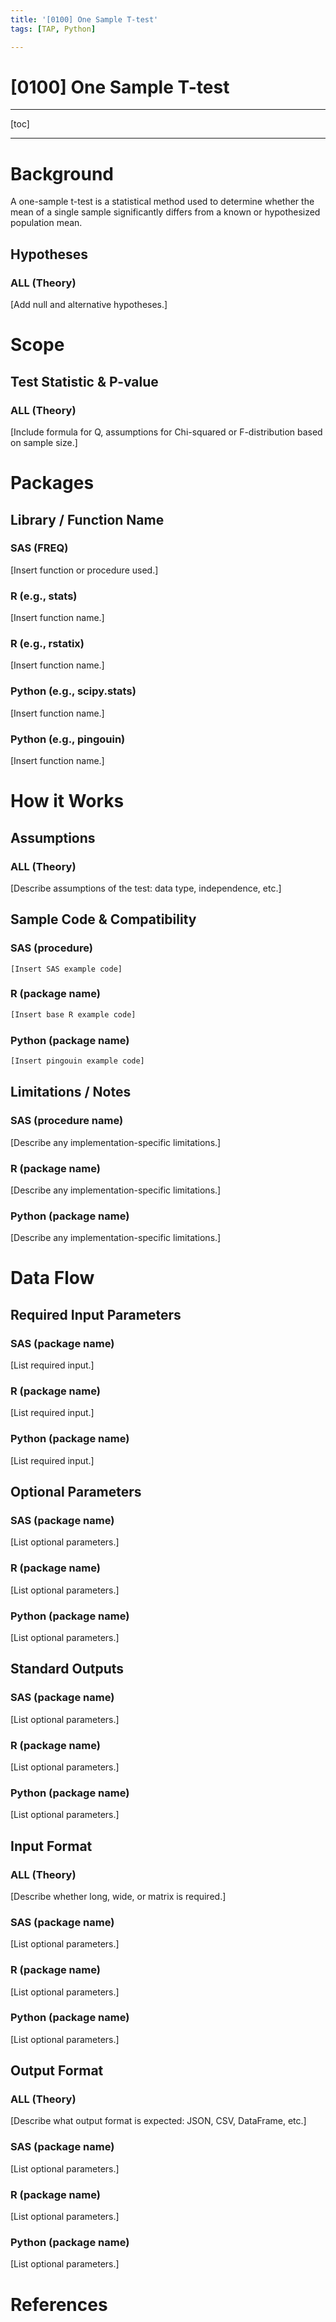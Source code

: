 ```yaml
---
title: '[0100] One Sample T-test'
tags: [TAP, Python]

---
```


# [0100] One Sample T-test

---

[toc]

---

# Background

A one-sample t-test is a statistical method used to determine whether the mean of a single sample significantly differs from a known or hypothesized population mean. 



## Hypotheses

### ALL (Theory)
[Add null and alternative hypotheses.]

# Scope

## Test Statistic & P-value

### ALL (Theory)
[Include formula for Q, assumptions for Chi-squared or F-distribution based on sample size.]

# Packages

## Library / Function Name

### SAS (FREQ)
[Insert function or procedure used.]

### R (e.g., stats)
[Insert function name.]

### R (e.g., rstatix)
[Insert function name.]

### Python (e.g., scipy.stats)
[Insert function name.]

### Python (e.g., pingouin)
[Insert function name.]

# How it Works

## Assumptions

### ALL (Theory)
[Describe assumptions of the test: data type, independence, etc.]

## Sample Code & Compatibility

### SAS (procedure)
```sas
[Insert SAS example code]
```

### R (package name)
```r
[Insert base R example code]
```


### Python (package name)
```python
[Insert pingouin example code]
```

## Limitations / Notes

### SAS (procedure name)
[Describe any implementation-specific limitations.]

### R (package name)
[Describe any implementation-specific limitations.]

### Python (package name)
[Describe any implementation-specific limitations.]


# Data Flow

## Required Input Parameters

### SAS (package name)
[List required input.]

### R (package name)
[List required input.]

### Python (package name)
[List required input.]


## Optional Parameters

### SAS (package name)
[List optional parameters.]

### R (package name)
[List optional parameters.]

### Python (package name)
[List optional parameters.]


## Standard Outputs

### SAS (package name)
[List optional parameters.]

### R (package name)
[List optional parameters.]

### Python (package name)
[List optional parameters.]


## Input Format

### ALL (Theory)
[Describe whether long, wide, or matrix is required.]


### SAS (package name)
[List optional parameters.]

### R (package name)
[List optional parameters.]

### Python (package name)
[List optional parameters.]


## Output Format

### ALL (Theory)
[Describe what output format is expected: JSON, CSV, DataFrame, etc.]

### SAS (package name)
[List optional parameters.]

### R (package name)
[List optional parameters.]

### Python (package name)
[List optional parameters.]

# References